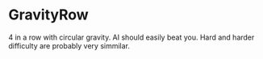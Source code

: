# GravityRow
4 in a row with circular gravity. AI should easily beat you. Hard and harder difficulty are probably very simmilar.

